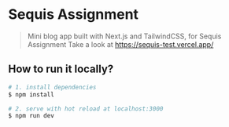 # Sequis Assignment

> Mini blog app built with Next.js and TailwindCSS, for Sequis Assignment
> Take a look at https://sequis-test.vercel.app/

## How to run it locally?

```bash
# 1. install dependencies
$ npm install

# 2. serve with hot reload at localhost:3000
$ npm run dev
```
